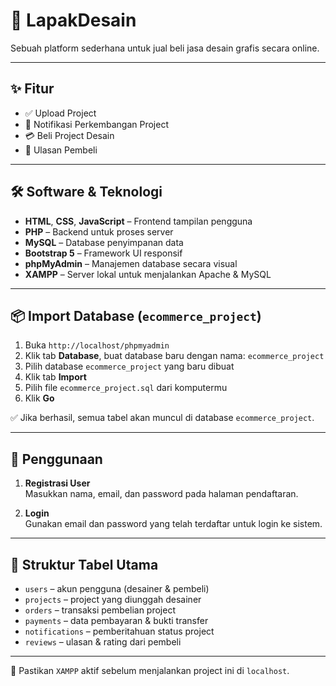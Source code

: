 # 🎨 LapakDesain

Sebuah platform sederhana untuk jual beli jasa desain grafis secara online.

---

## ✨ Fitur

- ✅ Upload Project
- 🔔 Notifikasi Perkembangan Project
- 💳 Beli Project Desain
- 🌟 Ulasan Pembeli

---

## 🛠 Software & Teknologi

- **HTML**, **CSS**, **JavaScript** – Frontend tampilan pengguna
- **PHP** – Backend untuk proses server
- **MySQL** – Database penyimpanan data
- **Bootstrap 5** – Framework UI responsif
- **phpMyAdmin** – Manajemen database secara visual
- **XAMPP** – Server lokal untuk menjalankan Apache & MySQL

---

## 📦 Import Database (`ecommerce_project`)

1. Buka `http://localhost/phpmyadmin`
2. Klik tab **Database**, buat database baru dengan nama: `ecommerce_project`
3. Pilih database `ecommerce_project` yang baru dibuat
4. Klik tab **Import**
5. Pilih file `ecommerce_project.sql` dari komputermu
6. Klik **Go**

✅ Jika berhasil, semua tabel akan muncul di database `ecommerce_project`.

---

## 🚀 Penggunaan

1. **Registrasi User**  
   Masukkan nama, email, dan password pada halaman pendaftaran.

2. **Login**  
   Gunakan email dan password yang telah terdaftar untuk login ke sistem.

---

## 📁 Struktur Tabel Utama

- `users` – akun pengguna (desainer & pembeli)
- `projects` – project yang diunggah desainer
- `orders` – transaksi pembelian project
- `payments` – data pembayaran & bukti transfer
- `notifications` – pemberitahuan status project
- `reviews` – ulasan & rating dari pembeli

---

📌 Pastikan `XAMPP` aktif sebelum menjalankan project ini di `localhost`.

